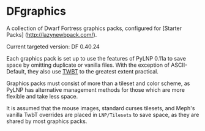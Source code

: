 DFgraphics
==========

A collection of Dwarf Fortress graphics packs, configured for [Starter Packs]
(http://lazynewbpack.com/).

Current targeted version:  DF 0.40.24

Each graphics pack is set up to use the features of PyLNP 0.11a to save space by
omitting duplicate or vanilla files.  With the exception of ASCII-Default, they
also use [TWBT](https://github.com/mifki/df-twbt) to the greatest extent practical.

Graphics packs must consist of more than a tileset and color scheme, as PyLNP has
alternative management methods for those which are more flexible and take less space.

It is assumed that the mouse images, standard curses tilesets, and Meph's vanilla
TwbT overrides are placed in `LNP/Tilesets` to save space, as they are shared by
most graphics packs.
